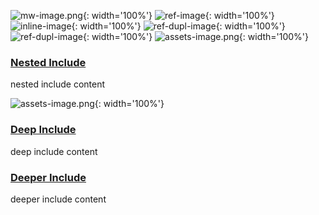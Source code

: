 ![mw-image.png][post-html-mw-image-png]{: width='100%'}
![ref-image][post-html-ref-image]{: width='100%'}
![inline-image][post-html-inline-image]{: width='100%'}
![ref-dupl-image][post-html-ref-dupl-image]{: width='100%'}
![ref-dupl-image][post-html-ref-dupl-image]{: width='100%'}
![assets-image.png][post-html-assets-image-png]{: width='100%'}

<h3 class='subheader' id='nested-include'><a href='#nested-include'>Nested Include</a></h3>

nested include content

![assets-image.png][nested-include-html-assets-image-png]{: width='100%'}

[nested-include-html-assets-image-png]: assets/assets-image.png

<h3 class='subheader' id='deep-include'><a href='#deep-include'>Deep Include</a></h3>

deep include content

<h3 class='subheader' id='deeper-include'><a href='#deeper-include'>Deeper Include</a></h3>

deeper include content




[post-html-inline-image]: image.png

[post-html-ref-image]: ref-image.png

[post-html-ref-dupl-image]: ref-dupl-image.png

[post-html-mw-image-png]: mw-image.png

[post-html-assets-image-png]: assets/assets-image.png
